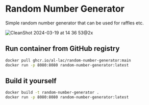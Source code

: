 # Random Number Generator

Simple random number generator that can be used for raffles etc. 

![CleanShot 2024-03-19 at 14 36 53@2x](https://github.com/al-lac/random-number-generator/assets/11136952/cd0421fa-4218-44f3-865a-cc7a08a43830)


## Run container from GitHub registry

```bash
docker pull ghcr.io/al-lac/random-number-generator:main
docker run -p 8080:8080 random-number-generator:latest
```

## Build it yourself

```bash
docker build -t random-number-generator .
docker run -p 8080:8080 random-number-generator:latest
```
